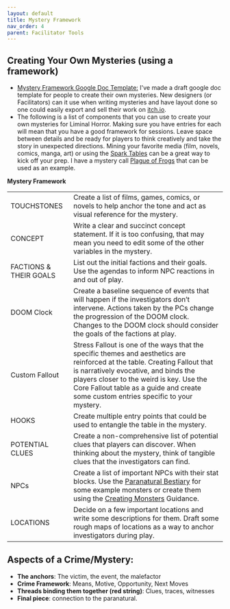 ```yaml
---
layout: default
title: Mystery Framework
nav_order: 4
parent: Facilitator Tools
---
```


## Creating Your Own Mysteries (using a framework)
- [Mystery Framework Google Doc Template:](https://docs.google.com/document/d/1h2KVL4owTgfal60nbN-mRa6s4G8cDm147gWiV95vNfw/edit#) I've made a draft google doc template for people to create their own mysteries. New designers (or Facilitators) can it use when writing mysteries and have layout done so one could easily export and sell their work on [itch.io](itch.io).
- The following is a list of components that you can use to create your own mysteries for Liminal Horror. Making sure you have entries for each will mean that you have a good framework for sessions. Leave space between details and be ready for players to think creatively and take the story in unexpected directions. Mining your favorite media (film, novels, comics, manga, art) or using the [Spark Tables](https://goblinarchives.github.io/LiminalHorror/Liminal%20Horror%20System/Spark%20Tables/) can be a great way to kick off your prep. I have a mystery call [Plague of Frogs](https://goblinarchives.itch.io/plague-of-frogs) that can be used as an example.

**Mystery Framework**

|         |                       |
|-----------------|----------------------------|
| TOUCHSTONES                | Create a list of films, games, comics, or novels to help anchor the tone and act as visual reference for the mystery.                           |
| CONCEPT                   | Write a clear and succinct concept statement. If it is too confusing, that may mean you need to edit some of the other variables in the mystery.|
| FACTIONS & THEIR GOALS     | List out the initial factions and their goals. Use the agendas to inform NPC reactions in and out of play.                 |
| DOOM Clock                   | Create a baseline sequence of events that will happen if the investigators don’t intervene. Actions taken by the PCs change the progression of the DOOM clock. Changes to the DOOM clock should consider the goals of the factions at play. |
| Custom Fallout   | Stress Fallout is one of the ways that the specific themes and aesthetics are reinforced at the table. Creating Fallout that is narratively evocative, and binds the players closer to the weird is key. Use the Core Fallout table as a guide and create some custom entries specific to your mystery.  |
| HOOKS | Create multiple entry points that could be used to entangle the table in the mystery. |
| POTENTIAL CLUES  | Create a non-comprehensive list of potential clues that players can discover. When thinking about the mystery, think of tangible clues that the investigators can find. |
| NPCs | Create a list of important NPCs with their stat blocks. Use the [Paranatural Bestiary](https://goblinarchives.github.io/LiminalHorror/Liminal%20Horror%20System/Paranatural%20Bestiary/) for some example monsters or create them using the [Creating Monsters](https://goblinarchives.github.io/LiminalHorror/Liminal%20Horror%20System/Creating%20Monsters/) Guidance. |
| LOCATIONS | Decide on a few important locations and write some descriptions for them. Draft some rough maps of locations as a way to anchor investigators during play. |

## Aspects of a Crime/Mystery:
- **The anchors**: The victim, the event, the malefactor
- **Crime Framework**: Means, Motive, Opportunity, Next Moves
- **Threads binding them together (red string)**: Clues, traces, witnesses
- **Final piece**: connection to the paranatural.
